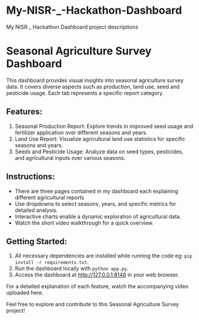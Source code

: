 # My-NISR-_-Hackathon-Dashboard
My NISR _ Hackathon Dashboard project descriptions

# Seasonal Agriculture Survey Dashboard

This dashboard provides visual insights into seasonal agriculture survey data. It covers diverse aspects such as production, land use, seed and pesticide usage. Each tab represents a specific report category.

## Features:
1. Seasonal Production Report: Explore trends in improved seed usage and fertilizer application over different seasons and years.
2. Land Use Report: Visualize agricultural land use statistics for specific seasons and years.
3. Seeds and Pesticide Usage: Analyze data on seed types, pesticides, and agricultural inputs over various seasons.

## Instructions:
- There are three pages contained in my dashboard each explaining different agricultural reports
- Use dropdowns to select seasons, years, and specific metrics for detailed analysis.
- Interactive charts enable a dynamic exploration of agricultural data.
- Watch the short video walkthrough for a quick overview.

## Getting Started:
1. All necessary dependencies are installed while running the code eg: `pip install -r requirements.txt`.
2. Run the dashboard locally with `python app.py`.
3. Access the dashboard at http://127.0.0.1:8148 in your web browser.

For a detailed explanation of each feature, watch the accompanying video uploaded here.

Feel free to explore and contribute to this Seasonal Agriculture Survey project!
